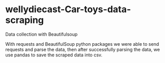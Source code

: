 # wellydiecast-Car-toys-data-scraping
Data collection with Beautifulsoup

With requests and BeautifulSoup python packages we were able to send requests and parse the data, then after successfully parsing the data,
we use pandas to save the scraped data into csv.
